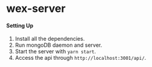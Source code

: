 # wex-server

#### Setting Up
1. Install all the dependencies.
2. Run mongoDB daemon and server.
3. Start the server with `yarn start`.
4. Access the api through `http://localhost:3001/api/`.